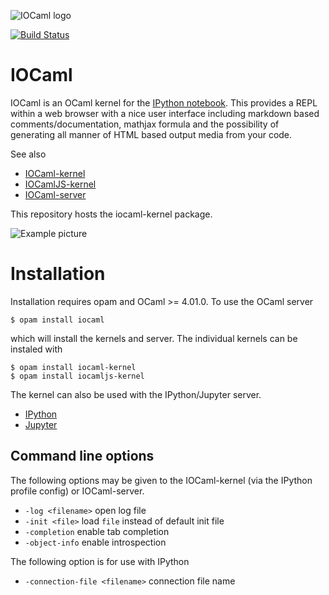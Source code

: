![IOCaml logo](https://raw.githubusercontent.com/andrewray/iocamlserver/master/logos/IOlogo.png "IOCaml logo")

[![Build Status](https://travis-ci.org/andrewray/iocaml.svg?branch=master)](https://travis-ci.org/andrewray/iocaml)

IOCaml
======

IOCaml is an OCaml kernel for the 
[IPython notebook](http://ipython.org/notebook.html). 
This provides a REPL within a web browser with a nice user interface 
including markdown based comments/documentation, mathjax formula and 
the possibility of generating all manner of HTML based output media 
from your code.  

See also

* [IOCaml-kernel](https://github.com/andrewray/iocaml)
* [IOCamlJS-kernel](https://github.com/andrewray/iocamljs)
* [IOCaml-server](https://github.com/andrewray/iocamlserver)

This repository hosts the iocaml-kernel package.

![Example picture](https://github.com/andrewray/iocaml/raw/master/notebooks/notebook-example-polys.png)

# Installation

Installation requires opam and OCaml >= 4.01.0.  To use the OCaml server 

```
$ opam install iocaml
```

which will install the kernels and server.  The individual kernels can be instaled with

```
$ opam install iocaml-kernel
$ opam install iocamljs-kernel
```

The kernel can also be used with the IPython/Jupyter server.

* [IPython](https://github.com/andrewray/iocaml/wiki/ipython_install) 
* [Jupyter](https://github.com/andrewray/iocaml/wiki/jupyter)

## Command line options

The following options may be given to the IOCaml-kernel (via
the IPython profile config) or IOCaml-server.

* ``` -log <filename> ``` open log file
* ``` -init <file> ``` load ```file``` instead of default init file
* ``` -completion ``` enable tab completion
* ``` -object-info ``` enable introspection

The following option is for use with IPython

* ``` -connection-file <filename> ``` connection file name

